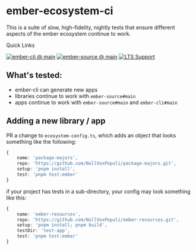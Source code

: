 
# ember-ecosystem-ci

This is a suite of slow, high-fidelity, nightly tests that ensure different aspects of the ember ecosystem continue to work.

Quick Links

[![ember-cli @ main](https://github.com/NullVoxPopuli/ember-ecosystem-ci/actions/workflows/ember-cli.yml/badge.svg)](https://github.com/NullVoxPopuli/ember-ecosystem-ci/actions/workflows/ember-cli.yml)
[![ember-source @ main](https://github.com/NullVoxPopuli/ember-ecosystem-ci/actions/workflows/ember-source.yml/badge.svg)](https://github.com/NullVoxPopuli/ember-ecosystem-ci/actions/workflows/ember-source.yml)
[![LTS Support](https://github.com/NullVoxPopuli/ember-ecosystem-ci/actions/workflows/lts.yml/badge.svg)](https://github.com/NullVoxPopuli/ember-ecosystem-ci/actions/workflows/lts.yml)

## What's tested:

- ember-cli can generate new apps
- libraries continue to work with `ember-source#main` 
- apps continue to work with `ember-source#main` and `ember-cli#main` 

## Adding a new library / app

PR a change to `ecosystem-config.ts`, which adds an object that looks something like the following:
```ts
{
    name: 'package-majors',
    repo: 'https://github.com/NullVoxPopuli/package-majors.git',
    setup: 'pnpm install',
    test: 'pnpm test:ember'
}
```

if your project has tests in a sub-directory, your config may look something like this:
```ts 
{
    name: 'ember-resources',
    repo: 'https://github.com/NullVoxPopuli/ember-resources.git',
    setup: 'pnpm install; pnpm build',
    testDir: 'test-app',
    test: 'pnpm test:ember'
}
```


